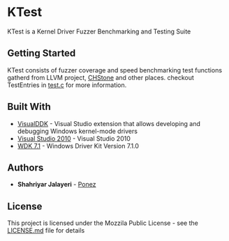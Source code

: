 # KTest

KTest is a Kernel Driver Fuzzer Benchmarking and Testing Suite

## Getting Started

KTest consists of fuzzer coverage and speed benchmarking test functions gatherd from LLVM project, [CHStone](http://www.ertl.jp/chstone/) and other places. checkout TestEntries in [test.c](test.c) for more information.


## Built With

* [VisualDDK](http://visualddk.sysprogs.org/) - Visual Studio extension that allows developing and debugging Windows kernel-mode drivers
* [Visual Studio 2010](https://www.visualstudio.com/vs/older-downloads/) - Visual Studio 2010
* [WDK 7.1](https://www.microsoft.com/en-us/download/details.aspx?id=11800) - Windows Driver Kit Version 7.1.0

## Authors

* **Shahriyar Jalayeri** - [Ponez](https://twitter.com/Ponez)

## License

This project is licensed under the Mozzila Public License - see the [LICENSE.md](LICENSE.md) file for details
